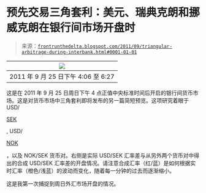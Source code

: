 <!--yml

category: 未分类

date: 2024-05-12 23:33:05

-->

# 预先交易三角套利：美元、瑞典克朗和挪威克朗在银行间市场开盘时

> 来源：[`frontrunthedelta.blogspot.com/2011/09/triangular-arbitrage-during-interbank.html#0001-01-01`](https://frontrunthedelta.blogspot.com/2011/09/triangular-arbitrage-during-interbank.html#0001-01-01)

| ![](https://blogger.googleusercontent.com/img/b/R29vZ2xl/AVvXsEg25VuFCvCncvFNVo0IH0_5JX_zgIGi52_si64X5aRPs87bGW43FzKwKdTvZBxmdaOl7GoY4rFJCqESZ2nVW51HV2WQJ8MAecdt4nkZzk0zw4Y6f6QfOHTcU807khVQmABi2DTC6jsAhDE/s1600/usd-sek-spread.png) |
| --- |
| 2011 年 9 月 25 日下午 4:06 至 6:27 |

这是在 2011 年 9 月 25 日周日下午 4 点正值中央标准时间后开启的银行间货币市场。这是对货币市场中三角套利即将发布的另一篇简短预览。这项研究着眼于 USD/

[SEK](http://en.wikipedia.org/wiki/Swedish_krona)

, USD/

[NOK](http://en.wikipedia.org/wiki/Norwegian_krone)

，以及 NOK/SEK 货币对。右侧是实际 USD/SEK 汇率差与从另外两个货币对中得出的合成 USD/SEK 汇率差的开盘情况。请注意合成汇率（红/蓝）是如何根据实时汇率（橙色/浅蓝）的波动而变化，随着每一分钟的过去而逐渐缩小。

这是我第一次捕捉到周日外汇市场开盘的情况。
